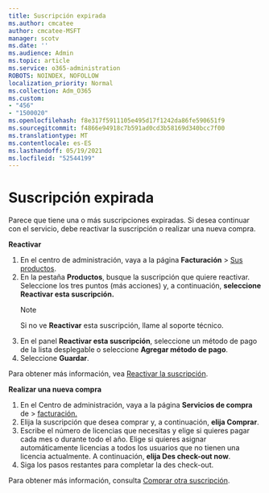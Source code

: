 ```yaml
---
title: Suscripción expirada
ms.author: cmcatee
author: cmcatee-MSFT
manager: scotv
ms.date: ''
ms.audience: Admin
ms.topic: article
ms.service: o365-administration
ROBOTS: NOINDEX, NOFOLLOW
localization_priority: Normal
ms.collection: Adm_O365
ms.custom:
- "456"
- "1500020"
ms.openlocfilehash: f8e317f5911105e495d17f1242da86fe590651f9
ms.sourcegitcommit: f4866e94918c7b591ad0cd3b58169d340bcc7f00
ms.translationtype: MT
ms.contentlocale: es-ES
ms.lasthandoff: 05/19/2021
ms.locfileid: "52544199"
---
```

# <a name="expired-subscription"></a>Suscripción expirada

Parece que tiene una o más suscripciones expiradas. Si desea continuar con el servicio, debe reactivar la suscripción o realizar una nueva compra.
  
**Reactivar**
  
1. En el centro de administración, vaya a la página **Facturación** \> [Sus productos](https://go.microsoft.com/fwlink/p/?linkid=842054).
2. En la pestaña **Productos**, busque la suscripción que quiere reactivar. Seleccione los tres puntos (más acciones) y, a continuación, **seleccione Reactivar esta suscripción.**
    > [!NOTE]
    > Si no ve **Reactivar** esta suscripción, llame al soporte técnico.
3. En el panel **Reactivar esta suscripción**, seleccione un método de pago de la lista desplegable o seleccione **Agregar método de pago**.
4. Seleccione **Guardar**.

Para obtener más información, vea [Reactivar 
la suscripción](/microsoft-365/commerce/subscriptions/reactivate-your-subscription).

**Realizar una nueva compra**
  
1. En el Centro de administración, vaya a la página **Servicios de compra** de \> [facturación.](https://go.microsoft.com/fwlink/p/?linkid=868433)
2. Elija la suscripción que desea comprar y, a continuación, **elija Comprar**.
3. Escribe el número de licencias que necesitas y elige si quieres pagar cada mes o durante todo el año. Elige si quieres asignar automáticamente licencias a todos los usuarios que no tienen una licencia actualmente. A continuación, **elija Des check-out now**.
4. Siga los pasos restantes para completar la des check-out.

Para obtener más información, consulta [Comprar otra suscripción](/microsoft-365/commerce/buy-another-subscription).